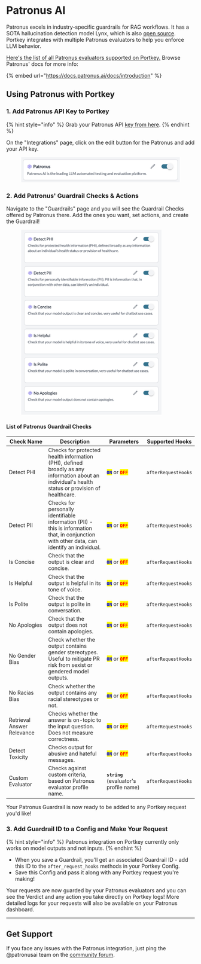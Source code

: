 # Patronus AI

Patronus excels in industry-specific guardrails for RAG workflows. It has a SOTA hallucination detection model Lynx, which is also [open source](https://www.patronus.ai/blog/lynx-state-of-the-art-open-source-hallucination-detection-model). Portkey integrates with multiple Patronus evaluators to help you enforce LLM behavior.

[Here's the list of all Patronus evaluators supported on Portkey.](patronus-ai.md#id-2.-add-patronus-guardrail-check) Browse Patronus' docs for more info:

{% embed url="https://docs.patronus.ai/docs/introduction" %}

## Using Patronus with Portkey

### 1. Add Patronus API Key to Portkey

{% hint style="info" %}
Grab your Patronus API [key from here](https://app.patronus.ai/).
{% endhint %}

On the "Integrations" page, click on the edit button for the Patronus and add your API key.

<figure><img src="../../../.gitbook/assets/CleanShot 2024-08-14 at 15.48.39@2x.png" alt=""><figcaption></figcaption></figure>

### 2. Add Patronus' Guardrail Checks & Actions

Navigate to the "Guardrails" page and you will see the Guardrail Checks offered by Patronus there. Add the ones you want, set actions, and create the Guardrail!

<div align="left">

<figure><img src="../../../.gitbook/assets/CleanShot 2024-08-14 at 15.50.50@2x.png" alt="" width="375"><figcaption></figcaption></figure>

</div>

#### List of Patronus Guardrail Checks

<table><thead><tr><th width="142">Check Name</th><th width="260">Description</th><th width="124">Parameters</th><th>Supported Hooks	</th></tr></thead><tbody><tr><td>Detect PHI</td><td>Checks for protected health information (PHI), defined broadly as any information about an individual's health status or provision of healthcare.</td><td><mark style="color:blue;"><strong><code>ON</code></strong></mark> or <mark style="color:red;"><strong><code>OFF</code></strong></mark></td><td><code>afterRequestHooks</code></td></tr><tr><td>Detect PII</td><td>Checks for personally identifiable information (PII) - this is information that, in conjunction with other data, can identify an individual.</td><td><mark style="color:blue;"><strong><code>ON</code></strong></mark> or <mark style="color:red;"><strong><code>OFF</code></strong></mark></td><td><code>afterRequestHooks</code></td></tr><tr><td>Is Concise</td><td>Check that the output is clear and concise.</td><td><mark style="color:blue;"><strong><code>ON</code></strong></mark> or <mark style="color:red;"><strong><code>OFF</code></strong></mark></td><td><code>afterRequestHooks</code></td></tr><tr><td>Is Helpful</td><td>Check that the output is helpful in its tone of voice.</td><td><mark style="color:blue;"><strong><code>ON</code></strong></mark> or <mark style="color:red;"><strong><code>OFF</code></strong></mark></td><td><code>afterRequestHooks</code></td></tr><tr><td>Is Polite</td><td>Check that the output is polite in conversation.</td><td><mark style="color:blue;"><strong><code>ON</code></strong></mark> or <mark style="color:red;"><strong><code>OFF</code></strong></mark></td><td><code>afterRequestHooks</code></td></tr><tr><td>No Apologies</td><td>Check that the output does not contain apologies.</td><td><mark style="color:blue;"><strong><code>ON</code></strong></mark> or <mark style="color:red;"><strong><code>OFF</code></strong></mark></td><td><code>afterRequestHooks</code></td></tr><tr><td>No Gender Bias</td><td>Check whether the output contains gender stereotypes. Useful to mitigate PR risk from sexist or gendered model outputs.</td><td><mark style="color:blue;"><strong><code>ON</code></strong></mark> or <mark style="color:red;"><strong><code>OFF</code></strong></mark></td><td><code>afterRequestHooks</code></td></tr><tr><td>No Racias Bias</td><td>Check whether the output contains any racial stereotypes or not.</td><td><mark style="color:blue;"><strong><code>ON</code></strong></mark> or <mark style="color:red;"><strong><code>OFF</code></strong></mark></td><td><code>afterRequestHooks</code></td></tr><tr><td>Retrieval Answer Relevance</td><td>Checks whether the answer is on-topic to the input question. Does not measure correctness.</td><td><mark style="color:blue;"><strong><code>ON</code></strong></mark> or <mark style="color:red;"><strong><code>OFF</code></strong></mark></td><td><code>afterRequestHooks</code></td></tr><tr><td>Detect Toxicity</td><td>Checks output for abusive and hateful messages.</td><td><mark style="color:blue;"><strong><code>ON</code></strong></mark> or <mark style="color:red;"><strong><code>OFF</code></strong></mark></td><td><code>afterRequestHooks</code></td></tr><tr><td>Custom Evaluator</td><td>Checks against custom criteria, based on Patronus evaluator profile name.</td><td><strong><code>string</code></strong> <br>(evaluator's profile name)</td><td><code>afterRequestHooks</code></td></tr></tbody></table>

Your Patronus Guardrail is now ready to be added to any Portkey request you'd like!

### 3. Add Guardrail ID to a Config and Make Your Request

{% hint style="info" %}
Patronus integration on Portkey currently only works on model outputs and not inputs.
{% endhint %}

* When you save a Guardrail, you'll get an associated Guardrail ID - add this ID to the `after_request_hooks` methods in your Portkey Config.
* Save this Config and pass it along with any Portkey request you're making!&#x20;

Your requests are now guarded by your Patronus evaluators and you can see the Verdict and any action you take directly on Portkey logs! More detailed logs for your requests will also be available on your Patronus dashboard.

***

## Get Support

If you face any issues with the Patronus integration, just ping the @patronusai team on the [community forum](https://discord.gg/portkey-llms-in-prod-1143393887742861333).
